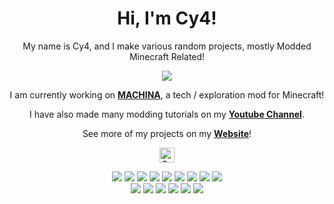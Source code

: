 <h1 align="center">Hi, I'm Cy4!</h1>
<p align="center">My name is Cy4, and I make various random projects, mostly Modded Minecraft Related!</p>
<p align="center"><a href="https://cy4mods.me/"><img src="https://github-readme-streak-stats.herokuapp.com/?user=Cy4Shot&theme=black-ice&hide_border=true&stroke=0000&background=060A0CD0&ring=00FEFE&fire=00FEFE&currStreakLabel=00FEFE"/></a></p>
<p align="center">I am currently working on <a href="https://cy4mods.me/machina"><strong>MACHINA</strong></a>, a tech / exploration mod for Minecraft!</p>
<p align="center">I have also made many modding tutorials on my <a href="https://youtube.com/@cy4"><strong>Youtube Channel</strong></a>.</p>
<p align="center">See more of my projects on my <a href="https://cy4mods.me"><strong>Website</strong></a>!</p>
<p align="center"> <img src="https://komarev.com/ghpvc/?username=Cy4Shot&style=for-the-badge&color=005555" alt="Cy4Shot" height="24px"/> </p>
<div align="center">
  <a href="https://git-scm.com/"><img src="https://img.shields.io/badge/Git-F05032?style=for-the-badge&logo=git&logoColor=white"></a>
  <a href="https://github.com/whatwg/html"><img src="https://img.shields.io/badge/html5-%23E34F26.svg?style=for-the-badge&logo=html5&logoColor=white"></a>
  <a href="https://www.java.com/"><img src="https://img.shields.io/badge/java-%23ED8B00.svg?style=for-the-badge&logo=OpenJDK&logoColor=white"></a>
  <a href="https://www.javascript.com/"><img src="https://img.shields.io/badge/JavaScript-F7DF1E?style=for-the-badge&logo=javascript&logoColor=black"></a>
  <a href="https://learn.microsoft.com/en-us/dotnet/csharp/"><img src="https://img.shields.io/badge/c%23-%23239120.svg?style=for-the-badge&logo=c-sharp&logoColor=white"></a>
  <a href="https://www.latex-project.org/"><img src="https://img.shields.io/badge/latex-%23008080.svg?style=for-the-badge&logo=latex&logoColor=white"></a>
  <a href="https://www.python.org/"><img src="https://img.shields.io/badge/python-3670A0?style=for-the-badge&logo=python&logoColor=ffdd54"></a>
  <a href="https://www.w3.org/Style/CSS/Overview.en.html"><img src="https://img.shields.io/badge/CSS-1572B6?style=for-the-badge&logo=css3&logoColor=white"></a>
  <a href="https://www.typescriptlang.org/"><img src="https://img.shields.io/badge/typescript-%23007ACC.svg?style=for-the-badge&logo=typescript&logoColor=white"></a>
</div>
<div align="center">
  <a href="https://www.eclipse.org/"><img src="https://img.shields.io/badge/Eclipse-FE7A16.svg?style=for-the-badge&logo=Eclipse&logoColor=white"></a>
  <a href="https://www.linux.org/"><img src="https://img.shields.io/badge/Linux-FCC624?style=for-the-badge&logo=linux&logoColor=black"></a>
  <a href="https://www.android.com/"><img src="https://img.shields.io/badge/Android-3DDC84?style=for-the-badge&logo=android&logoColor=white"></a>
  <a href="https://www.microsoft.com/en-gb/windows?r=1"><img src="https://img.shields.io/badge/Windows-0078D6?style=for-the-badge&logo=windows&logoColor=white"></a>
  <a href="https://code.visualstudio.com/"><img src="https://img.shields.io/badge/Visual_Studio_Code-0078D4?style=for-the-badge&logo=visual%20studio%20code&logoColor=white"></a>
  <a href="https://obsidian.md/"><img src="https://img.shields.io/badge/Obsidian-%23483699.svg?style=for-the-badge&logo=obsidian&logoColor=white"></a>
</div>
